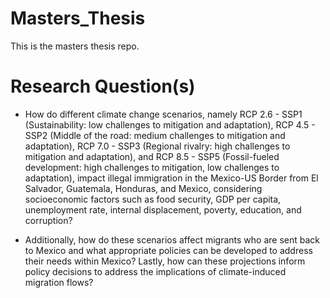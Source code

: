 # Masters_Thesis
This is the masters thesis repo.

# Research Question(s)
- How do different climate change scenarios, namely RCP 2.6 - SSP1 (Sustainability: low challenges to mitigation and adaptation), RCP 4.5 - SSP2 (Middle of the road: medium challenges to mitigation and adaptation), RCP 7.0 - SSP3 (Regional rivalry: high challenges to mitigation and adaptation), and RCP 8.5 - SSP5 (Fossil-fueled development: high challenges to mitigation, low challenges to adaptation), impact illegal immigration in the Mexico-US Border from El Salvador, Guatemala, Honduras, and Mexico, considering socioeconomic factors such as food security, GDP per capita, unemployment rate, internal displacement, poverty, education, and corruption?

- Additionally, how do these scenarios affect migrants who are sent back to Mexico and what appropriate policies can be developed to address their needs within Mexico? Lastly, how can these projections inform policy decisions to address the implications of climate-induced migration flows?
